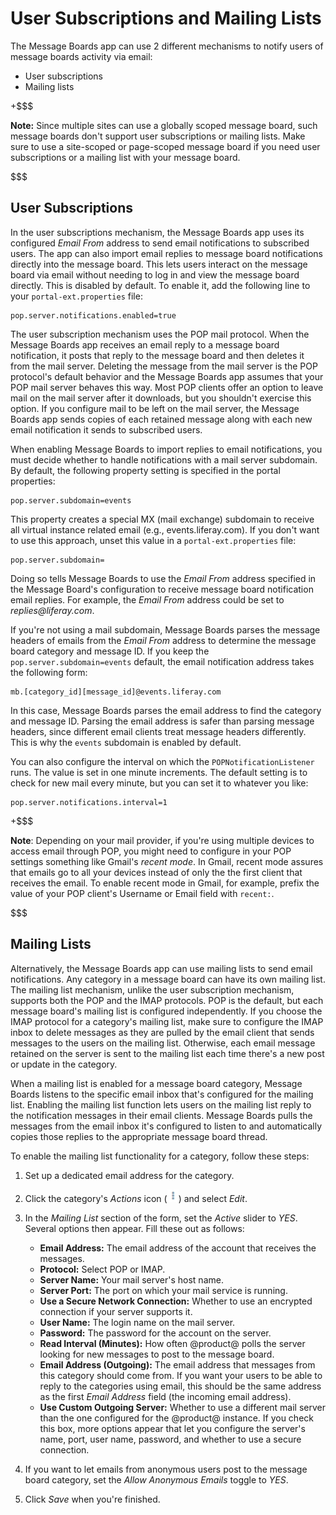 # User Subscriptions and Mailing Lists

The Message Boards app can use 2 different mechanisms to notify users of message 
boards activity via email:

-   User subscriptions
-   Mailing lists

+$$$

**Note:** Since multiple sites can use a globally scoped message board, such 
message boards don't support user subscriptions or mailing lists. Make sure to 
use a site-scoped or page-scoped message board if you need user subscriptions or 
a mailing list with your message board. 

$$$

## User Subscriptions

In the user subscriptions mechanism, the Message Boards app uses its configured 
*Email From* address to send email notifications to subscribed users. The app 
can also import email replies to message board notifications directly into the 
message board. This lets users interact on the message board via email without 
needing to log in and view the message board directly. This is disabled by 
default. To enable it, add the following line to your `portal-ext.properties` 
file: 

    pop.server.notifications.enabled=true

The user subscription mechanism uses the POP mail protocol. When the Message 
Boards app receives an email reply to a message board notification, it posts 
that reply to the message board and then deletes it from the mail server. 
Deleting the message from the mail server is the POP protocol's default behavior 
and the Message Boards app assumes that your POP mail server behaves this way. 
Most POP clients offer an option to leave mail on the mail server after it 
downloads, but you shouldn't exercise this option. If you configure mail to be 
left on the mail server, the Message Boards app sends copies of each retained 
message along with each new email notification it sends to subscribed users. 

When enabling Message Boards to import replies to email notifications, you must 
decide whether to handle notifications with a mail server subdomain. By default, 
the following property setting is specified in the portal properties: 

    pop.server.subdomain=events

This property creates a special MX (mail exchange) subdomain to receive all
virtual instance related email (e.g., events.liferay.com). If you don't want to
use this approach, unset this value in a `portal-ext.properties` file: 

    pop.server.subdomain= 

Doing so tells Message Boards to use the *Email From* address specified in the 
Message Board's configuration to receive message board notification email 
replies. For example, the *Email From* address could be set to 
*replies\@liferay.com*. 

If you're not using a mail subdomain, Message Boards parses the message headers 
of emails from the *Email From* address to determine the message board category 
and message ID. If you keep the `pop.server.subdomain=events` default, the email 
notification address takes the following form:

    mb.[category_id][message_id]@events.liferay.com

In this case, Message Boards parses the email address to find the category and 
message ID. Parsing the email address is safer than parsing message headers, 
since different email clients treat message headers differently. This is why the 
`events` subdomain is enabled by default. 

You can also configure the interval on which the `POPNotificationListener` runs. 
The value is set in one minute increments. The default setting is to check for 
new mail every minute, but you can set it to whatever you like: 

    pop.server.notifications.interval=1

+$$$

**Note**: Depending on your mail provider, if you're using multiple devices to 
access email through POP, you might need to configure in your POP settings 
something like Gmail's *recent mode*. In Gmail, recent mode assures that emails 
go to all your devices instead of only the the first client that receives the 
email. To enable recent mode in Gmail, for example, prefix the value of your POP 
client's Username or Email field with `recent:`. 

$$$

## Mailing Lists

Alternatively, the Message Boards app can use mailing lists to send email 
notifications. Any category in a message board can have its own mailing list. 
The mailing list mechanism, unlike the user subscription mechanism, supports 
both the POP and the IMAP protocols. POP is the default, but each message 
board's mailing list is configured independently. If you choose the IMAP 
protocol for a category's mailing list, make sure to configure the IMAP inbox to 
delete messages as they are pulled by the email client that sends messages to 
the users on the mailing list. Otherwise, each email message retained on the 
server is sent to the mailing list each time there's a new post or update in the 
category. 

When a mailing list is enabled for a message board category, Message Boards 
listens to the specific email inbox that's configured for the mailing list. 
Enabling the mailing list function lets users on the mailing list reply to the 
notification messages in their email clients. Message Boards pulls the messages 
from the email inbox it's configured to listen to and automatically copies those 
replies to the appropriate message board thread. 

To enable the mailing list functionality for a category, follow these steps:

1.  Set up a dedicated email address for the category. 

2.  Click the category's *Actions* icon
    (![Actions](../../../../images/icon-actions.png)) and select *Edit*. 

3.  In the *Mailing List* section of the form, set the *Active* slider to *YES*.  
    Several options then appear. Fill these out as follows: 

    -   **Email Address:** The email address of the account that receives the 
        messages. 
    -   **Protocol:** Select POP or IMAP.
    -   **Server Name:** Your mail server's host name. 
    -   **Server Port:** The port on which your mail service is running.
    -   **Use a Secure Network Connection:** Whether to use an encrypted 
        connection if your server supports it. 
    -   **User Name:** The login name on the mail server. 
    -   **Password:** The password for the account on the server. 
    -   **Read Interval (Minutes):** How often @product@ polls the server 
        looking for new messages to post to the message board. 
    -   **Email Address (Outgoing):** The email address that messages from this
        category should come from. If you want your users to be able to reply to 
        the categories using email, this should be the same address as the first 
        *Email Address* field (the incoming email address). 
    -   **Use Custom Outgoing Server:** Whether to use a different mail server 
        than the one configured for the @product@ instance. If you check this
        box, more options appear that let you configure the server's name, port, 
        user name, password, and whether to use a secure connection. 

4.  If you want to let emails from anonymous users post to the message board 
    category, set the *Allow Anonymous Emails* toggle to *YES*. 

5.  Click *Save* when you're finished. 
